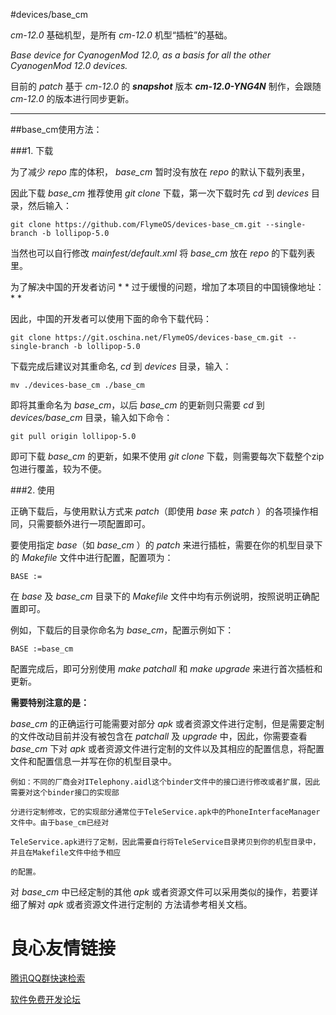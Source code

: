 #devices/base_cm

*cm-12.0* 基础机型，是所有 *cm-12.0* 机型“插桩”的基础。

*Base device for CyanogenMod 12.0, as a basis for all the other CyanogenMod 12.0 devices.*

目前的 *patch* 基于 *cm-12.0* 的 ***snapshot*** 版本 ***cm-12.0-YNG4N*** 制作，会跟随 *cm-12.0* 的版本进行同步更新。

********

##base_cm使用方法：

###1.	下载

为了减少 *repo* 库的体积， *base_cm* 暂时没有放在 *repo* 的默认下载列表里，

因此下载 *base_cm* 推荐使用 *git clone* 下载，第一次下载时先 *cd* 到 *devices* 目录，然后输入：

	git clone https://github.com/FlymeOS/devices-base_cm.git --single-branch -b lollipop-5.0

当然也可以自行修改 *mainfest/default.xml* 将 *base_cm* 放在 *repo* 的下载列表里。

为了解决中国的开发者访问 * * 过于缓慢的问题，增加了本项目的中国镜像地址： * *

因此，中国的开发者可以使用下面的命令下载代码：

	git clone https://git.oschina.net/FlymeOS/devices-base_cm.git --single-branch -b lollipop-5.0

下载完成后建议对其重命名,  *cd* 到 *devices* 目录，输入：

	mv ./devices-base_cm ./base_cm

即将其重命名为 *base_cm*，以后 *base_cm* 的更新则只需要 *cd* 到 *devices/base_cm* 目录，输入如下命令：

	git pull origin lollipop-5.0

即可下载 *base_cm* 的更新，如果不使用 *git clone* 下载，则需要每次下载整个zip包进行覆盖，较为不便。

###2.	使用

正确下载后，与使用默认方式来 *patch*（即使用 *base* 来 *patch* ）的各项操作相同，只需要额外进行一项配置即可。

要使用指定 *base*（如 *base_cm* ）的 *patch* 来进行插桩，需要在你的机型目录下的 *Makefile* 文件中进行配置，配置项为：

	BASE :=

在 *base* 及 *base_cm* 目录下的 *Makefile* 文件中均有示例说明，按照说明正确配置即可。

例如，下载后的目录你命名为 *base_cm*，配置示例如下：

	BASE :=base_cm

配置完成后，即可分别使用 *make patchall* 和 *make upgrade* 来进行首次插桩和更新。

**需要特别注意的是：**

*base_cm* 的正确运行可能需要对部分 *apk* 或者资源文件进行定制，但是需要定制的文件改动目前并没有被包含在
*patchall* 及 *upgrade* 中，因此，你需要查看 *base_cm* 下对 *apk* 或者资源文件进行定制的文件以及其相应的配置信息，将配置文件和配置信息一并写在你的机型目录中。

	例如：不同的厂商会对ITelephony.aidl这个binder文件中的接口进行修改或者扩展，因此需要对这个binder接口的实现部

    分进行定制修改，它的实现部分通常位于TeleService.apk中的PhoneInterfaceManager文件中。由于base_cm已经对

    TeleService.apk进行了定制，因此需要自行将TeleService目录拷贝到你的机型目录中，并且在Makefile文件中给予相应

    的配置。

对 *base_cm* 中已经定制的其他 *apk* 或者资源文件可以采用类似的操作，若要详细了解对 *apk* 或者资源文件进行定制的
方法请参考相关文档。

 # 良心友情链接

[腾讯QQ群快速检索](http://u.720life.cn/s/8cf73f7c)

[软件免费开发论坛](http://u.720life.cn/s/bbb01dc0)